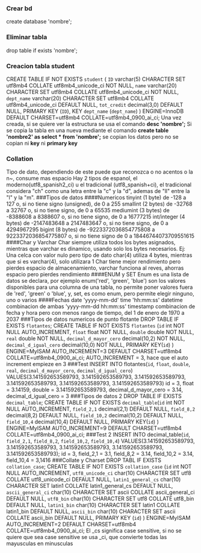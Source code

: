 ### Crear bd
create database 'nombre';
### Eliminar tabla
drop table if exists 'nombre';
### Creacion tabla student
CREATE TABLE IF NOT EXISTS `student` ( `ID` varchar(5) CHARACTER SET utf8mb4 COLLATE utf8mb4_unicode_ci NOT NULL, `name` varchar(20) CHARACTER SET utf8mb4 COLLATE utf8mb4_unicode_ci NOT NULL, `dept_name` varchar(20) CHARACTER SET utf8mb4 COLLATE utf8mb4_unicode_ci DEFAULT NULL, `tot_credit` decimal(3,0) DEFAULT NULL, PRIMARY KEY (`ID`), KEY `dept_name` (`dept_name`) ) ENGINE=InnoDB DEFAULT CHARSET=utf8mb4 COLLATE=utf8mb4_0900_ai_ci;
Una vez creada, si se quiere ver la estructura se usa el comando **desc 'nombre';**
Si se copia la tabla en una nueva mediante el comando **create table 'nombre2' as select * from 'nombre';** se copian los datos pero no se copian ni **key** ni **primary key**
### Collation
Tipo de dato, dependiendo de este puede que reconozca o no acentos o la n~, consume mas espacio
Hay 2 tipos de espanol, el moderno(utf8_spanish2_ci) u el tradicional (utf8_spanish+ci), el tradicional considera "ch" como una letra entre la "c" y la "d", ademas de "ll" entre la "l" y la "m".
###Tipos de datos
####Numericos
tinyint (1 byte) de -128 a 127 o, si no tiene signo (unsigned), de 0 a 255
smallint (2 bytes) de -32768 a 32767 o, si no tiene signo, de 0 a 65535 
mediumint (3 bytes) de -8388608 a 8388607 o, si no tiene signo, de 0 a 16777215
int/integer (4 bytes) de -2147483648 a 2147483647 o, si no tiene signo, de 0 a 4294967295
bigint (8 bytes) de -9223372036854775808 a 9223372036854775807 o, si no tiene signo de 0 a 18446744073709551615
####Char y Varchar
Char siempre utiliza todos los bytes asignados, mientras que varchar es dinamico, usando solo los bytes necesarios.
Ej: Una celca con valor nulo pero tipo de dato char(4) utiliza 4 bytes, mientras que si es varchar(4), solo utilizara 1
Char tiene mejor rendimiento pero pierdes espacio de almacenamiento, varchar funciona al reves, ahorras espacio pero pierdes rendimiento
####ENUM  y SET
Enum es una lista de datos se declara, por ejemplo enum('red', 'green', 'blue') son los valores disponibles para una columna de una tabla, no permite poner valores fuera de 'red', 'green' o 'blue', y, set, es como enum, pero permite elegir ninguno, uno o varios
####Fechas
date 'yyyy-mm-dd' 
time 'hh:mm:ss'
datetime combinacion de ambas 'yyyy-mm-dd hh:mm:ss'
timestamp combinacion de fecha y hora pero con menos rango de tiempo, del 1 de enero de 1970 a 2037
###Tipos de datos numericos de punto flotante
DROP TABLE IF EXISTS `flotantes`; CREATE TABLE IF NOT EXISTS `flotantes` (`id` int NOT NULL AUTO_INCREMENT, `float` float NOT NULL, `double` double NOT NULL, `real` double NOT NULL, `decimal_d_mayor_cero` decimal(10,2) NOT NULL, `decimal_d_igual_cero` decimal(10,0) NOT NULL, PRIMARY KEY(`id`) ) ENGINE=MyISAM AUTO_INCREMENT=3 DEFAULT CHARSET=utf8mb4 COLLATE=utf8mb4_0900_ai_ci;
AUTO_INCREMENT = 3, hace que el auto increment empieze en 3
###Test
INSERT INTO flotantes(`id`, `float`, `double`, `real`, `decimal_d_mayor_cero`, `decimal_d_igual_cero`) VALUES(3.141592653589793, 3.141592653589793, 3.141592653589793, 3.141592653589793, 3.141592653589793, 3.141592653589793)
id = 3, float = 3.14159, double = 3.141592653589793, decimal_d_mayor_cero = 3.14, decimal_d_igual_cero = 3
###Tipos de datos 2
DROP TABLE IF EXISTS `decimal_table`; CREATE TABLE IF NOT EXISTS `decimal_table`(`id` int NOT NULL AUTO_INCREMENT, `field_2,1` decimal(2,1) DEFAULT NULL, `field_8,2` decimal(8,2) DEFAULT NULL, `field_10,2` decimal(10,2) DEFAULT NULL, `field_10,4` decimal(10,4) DEFAULT NULL, PRIMARY KEY(`id`) ) ENGINE=MyISAM AUTO_INCREMENT=9 DEFAULT CHARSET=utf8mb4 COLLATE=utf8mb4_0900_ai_ci;
###Test 2
INSERT INTO decimal_table(`id`, `field_2,1`, `field_8,2`, `field_10,2`, `field_10,4`) VALUES(3.141592653589793, 3.141592653589793, 3.141592653589793, 3.141592653589793, 3.141592653589793);
id = 3, field_2,1 = 3.1, field_8,2 = 3.14, field_10,2 = 3.14, field_10,4 = 3,1416
###Collate y Charset
DROP TABL IF EXISTS `collation_case`; CREATE TABLE IF NOT EXISTS `collation_case` (`id` int NOT NULL AUTO_INCREMENT, `utf8_unicode_ci` char(10) CHARACTER SET utf8 COLLATE utf8_unicode_ci DEFAULT NULL, `latin1_general_cs` char(10) CHARACTER SET latin1 COLLATE latin1_general_cs DEFAULT NULL, `ascii_general_ci` char(10) CHARACTER SET ascii COLLATE ascii_general_ci DEFAULT NULL, `utf8_bin` char(10) CHARACTER SET utf8 COLLATE utf8_bin DEFAULT NULL, `latin1_bin` char(10) CHARACTER SET latin1 COLLATE latin1_bin DEFAULT NULL, `ascii_bin` char(10) CHARACTER SET ascii COLLATE ascii_bin DEFAULT NULL, PRIMARY
KEY (`id`) ) ENGINE=MyISAM AUTO_INCREMENT=2 DEFAULT CHARSET=utf8mb4 COLLATE=utf8mb4_0900_ai_ci;
El _cs significa case sensitive, si no se quiere que sea case sensitive se usa _ci, que convierte todas las mayusculas en minusculas

